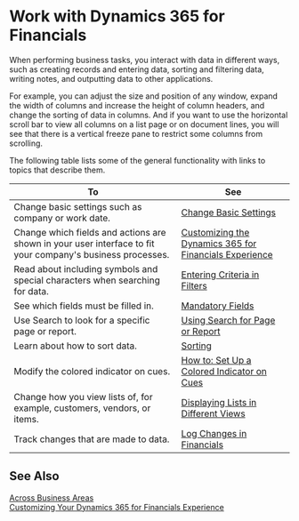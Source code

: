<properties
	pageTitle="Work with Dynamics 365 for Financials| Financials"
        description="Work with Dynamics 365 for Financials"
        services=""
        documentationCenter=""
        authors="SusanneWindfeldPedersen"/>
	<tags
		    ms.service="project-madeira"
		    ms.topic="article"
		    ms.devlang="na"
		    ms.tgt_pltfrm="na"
		    ms.workload="na"
		    ms.date="11/16/2016"
		    ms.author="SusanneWindfeldPedersen" />

# Work with Dynamics 365 for Financials
When performing business tasks, you interact with data in different ways, such as creating records and entering data, sorting and filtering data, writing notes, and outputting data to other applications.

For example, you can adjust the size and position of any window, expand the width of columns and increase the height of column headers, and change the sorting of data in columns. And if you want to use the horizontal scroll bar to view all columns on a list page or on document lines, you will see that there is a vertical freeze pane to restrict some columns from scrolling.

The following table lists some of the general functionality with links to topics that describe them.

|To |See |
|---|----|
|Change basic settings such as company or work date.|[Change Basic Settings](ui-change-basic-settings.md)|
|Change which fields and actions are shown in your user interface to fit your company's business processes.|[Customizing the Dynamics 365 for Financials Experience](ui-experiences.md)|    
|Read about including symbols and special characters when searching for data.|[Entering Criteria in Filters](ui-enter-criteria-filters.md)|
|See which fields must be filled in.|[Mandatory Fields](ui-mandatory-fields.md)|
|Use Search to look for a specific page or report.|[Using Search for Page or Report](ui-search.md)|
|Learn about how to sort data.|[Sorting](ui-sorting.md)|
|Modify the colored indicator on cues.|[How to: Set Up a Colored Indicator on Cues](ui-how-setup-colored-indicator-cues.md)|
|Change how you view lists of, for example, customers, vendors, or items.|[Displaying Lists in Different Views](across-display-lists-different-views.md)|
|Track changes that are made to data.|[Log Changes in Financials](across-log-changes.md)|


## See Also
[Across Business Areas](ui-across-business-areas.md)  
[Customizing Your Dynamics 365 for Financials Experience](ui-experiences.md)  
